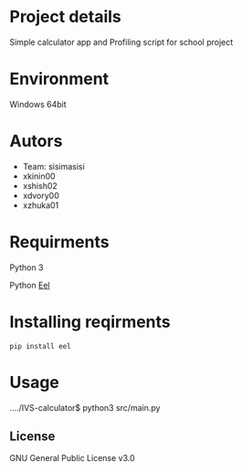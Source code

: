 # Project details
Simple calculator app and Profiling script for school project

# Environment 
Windows 64bit

# Autors 
- Team: sisimasisi
- xkinin00
- xshish02
- xdvory00
- xzhuka01

# Requirments 
Python 3 

Python [Eel](https://github.com/python-eel/Eel/tree/main?tab=readme-ov-file#starting-the-app )

# Installing reqirments
    pip install eel

# Usage
..../IVS-calculator$ python3 src/main.py

## License
GNU General Public License v3.0